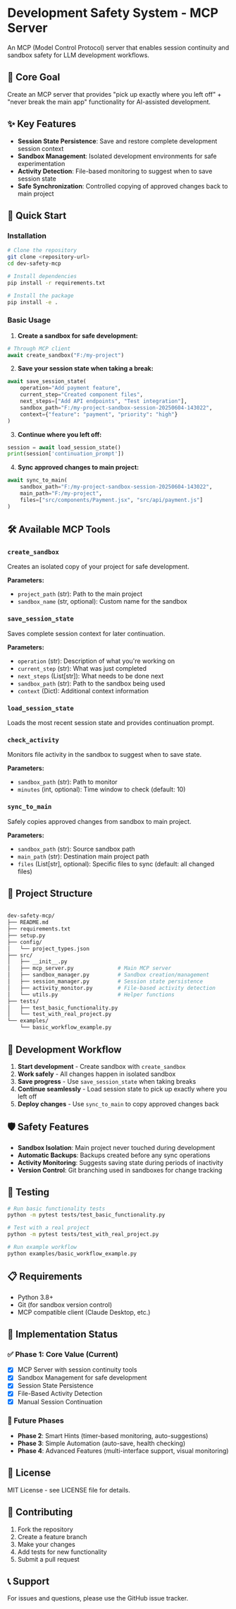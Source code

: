 # Development Safety System - MCP Server

An MCP (Model Control Protocol) server that enables session continuity and sandbox safety for LLM development workflows.

## 🎯 Core Goal

Create an MCP server that provides "pick up exactly where you left off" + "never break the main app" functionality for AI-assisted development.

## ✨ Key Features

- **Session State Persistence**: Save and restore complete development session context
- **Sandbox Management**: Isolated development environments for safe experimentation  
- **Activity Detection**: File-based monitoring to suggest when to save session state
- **Safe Synchronization**: Controlled copying of approved changes back to main project

## 🚀 Quick Start

### Installation

```bash
# Clone the repository
git clone <repository-url>
cd dev-safety-mcp

# Install dependencies
pip install -r requirements.txt

# Install the package
pip install -e .
```

### Basic Usage

1. **Create a sandbox for safe development:**
```python
# Through MCP client
await create_sandbox("F:/my-project")
```

2. **Save your session state when taking a break:**
```python
await save_session_state(
    operation="Add payment feature",
    current_step="Created component files", 
    next_steps=["Add API endpoints", "Test integration"],
    sandbox_path="F:/my-project-sandbox-session-20250604-143022",
    context={"feature": "payment", "priority": "high"}
)
```

3. **Continue where you left off:**
```python
session = await load_session_state()
print(session['continuation_prompt'])
```

4. **Sync approved changes to main project:**
```python
await sync_to_main(
    sandbox_path="F:/my-project-sandbox-session-20250604-143022",
    main_path="F:/my-project",
    files=["src/components/Payment.jsx", "src/api/payment.js"]
)
```

## 🛠️ Available MCP Tools

### `create_sandbox`
Creates an isolated copy of your project for safe development.

**Parameters:**
- `project_path` (str): Path to the main project
- `sandbox_name` (str, optional): Custom name for the sandbox

### `save_session_state`
Saves complete session context for later continuation.

**Parameters:**
- `operation` (str): Description of what you're working on
- `current_step` (str): What was just completed
- `next_steps` (List[str]): What needs to be done next
- `sandbox_path` (str): Path to the sandbox being used
- `context` (Dict): Additional context information

### `load_session_state`
Loads the most recent session state and provides continuation prompt.

### `check_activity`
Monitors file activity in the sandbox to suggest when to save state.

**Parameters:**
- `sandbox_path` (str): Path to monitor
- `minutes` (int, optional): Time window to check (default: 10)

### `sync_to_main`
Safely copies approved changes from sandbox to main project.

**Parameters:**
- `sandbox_path` (str): Source sandbox path
- `main_path` (str): Destination main project path  
- `files` (List[str], optional): Specific files to sync (default: all changed files)

## 📁 Project Structure

```bash

dev-safety-mcp/
├── README.md
├── requirements.txt
├── setup.py
├── config/
│   └── project_types.json
├── src/
│   ├── __init__.py
│   ├── mcp_server.py              # Main MCP server
│   ├── sandbox_manager.py         # Sandbox creation/management
│   ├── session_manager.py         # Session state persistence
│   ├── activity_monitor.py        # File-based activity detection
│   └── utils.py                   # Helper functions
├── tests/
│   ├── test_basic_functionality.py
│   └── test_with_real_project.py
└── examples/
    └── basic_workflow_example.py

```

## 🔧 Development Workflow

1. **Start development** - Create sandbox with `create_sandbox`
2. **Work safely** - All changes happen in isolated sandbox
3. **Save progress** - Use `save_session_state` when taking breaks
4. **Continue seamlessly** - Load session state to pick up exactly where you left off
5. **Deploy changes** - Use `sync_to_main` to copy approved changes back

## 🛡️ Safety Features

- **Sandbox Isolation**: Main project never touched during development
- **Automatic Backups**: Backups created before any sync operations
- **Activity Monitoring**: Suggests saving state during periods of inactivity
- **Version Control**: Git branching used in sandboxes for change tracking

## 🧪 Testing

```bash
# Run basic functionality tests
python -m pytest tests/test_basic_functionality.py

# Test with a real project
python -m pytest tests/test_with_real_project.py

# Run example workflow
python examples/basic_workflow_example.py
```

## 📋 Requirements

- Python 3.8+
- Git (for sandbox version control)
- MCP compatible client (Claude Desktop, etc.)

## 🚧 Implementation Status

### ✅ Phase 1: Core Value (Current)
- [x] MCP Server with session continuity tools
- [x] Sandbox Management for safe development  
- [x] Session State Persistence
- [x] File-Based Activity Detection
- [x] Manual Session Continuation

### 🔮 Future Phases
- **Phase 2**: Smart Hints (timer-based monitoring, auto-suggestions)
- **Phase 3**: Simple Automation (auto-save, health checking)
- **Phase 4**: Advanced Features (multi-interface support, visual monitoring)

## 📄 License

MIT License - see LICENSE file for details.

## 🤝 Contributing

1. Fork the repository
2. Create a feature branch
3. Make your changes
4. Add tests for new functionality
5. Submit a pull request

## 📞 Support

For issues and questions, please use the GitHub issue tracker.